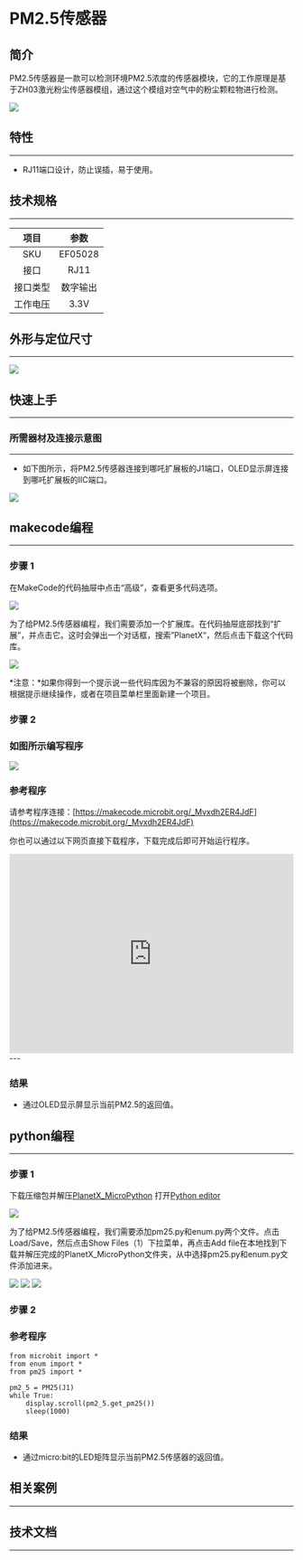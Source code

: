 # PM2.5传感器

## 简介
PM2.5传感器是一款可以检测环境PM2.5浓度的传感器模块，它的工作原理是基于ZH03激光粉尘传感器模组，通过这个模组对空气中的粉尘颗粒物进行检测。

![](./images/05028_01.png)

## 特性
---
- RJ11端口设计，防止误插，易于使用。
## 技术规格
---

项目 | 参数 
:-: | :-: 
SKU|EF05028
接口|RJ11
接口类型|数字输出
工作电压|3.3V






## 外形与定位尺寸
---


![](./images/05028_02.png)


## 快速上手
---

### 所需器材及连接示意图
---

- 如下图所示，将PM2.5传感器连接到哪吒扩展板的J1端口，OLED显示屏连接到哪吒扩展板的IIC端口。


![](./images/05028_03.png)

## makecode编程
---

### 步骤 1
在MakeCode的代码抽屉中点击“高级”，查看更多代码选项。

![](./images/05001_04.png)

为了给PM2.5传感器编程，我们需要添加一个扩展库。在代码抽屉底部找到“扩展”，并点击它。这时会弹出一个对话框，搜索”PlanetX“，然后点击下载这个代码库。

![](./images/05001_05.png)

*注意：*如果你得到一个提示说一些代码库因为不兼容的原因将被删除，你可以根据提示继续操作，或者在项目菜单栏里面新建一个项目。
### 步骤 2
### 如图所示编写程序

![](./images/05028_06.png)


### 参考程序
请参考程序连接：[https://makecode.microbit.org/_Mvxdh2ER4JdF](https://makecode.microbit.org/_Mvxdh2ER4JdF)

你也可以通过以下网页直接下载程序，下载完成后即可开始运行程序。

<div style="position:relative;height:0;padding-bottom:70%;overflow:hidden;"><iframe style="position:absolute;top:0;left:0;width:100%;height:100%;" src="https://makecode.microbit.org/#pub:_Mvxdh2ER4JdF" frameborder="0" sandbox="allow-popups allow-forms allow-scripts allow-same-origin"></iframe></div>  
---

### 结果
- 通过OLED显示屏显示当前PM2.5的返回值。

## python编程
---


### 步骤 1
下载压缩包并解压[PlanetX_MicroPython](https://github.com/lionyhw/PlanetX_MicroPython/archive/master.zip)
打开[Python editor](https://python.microbit.org/v/2.0)

![](./images/05001_07.png)

为了给PM2.5传感器编程，我们需要添加pm25.py和enum.py两个文件。点击Load/Save，然后点击Show Files（1）下拉菜单，再点击Add file在本地找到下载并解压完成的PlanetX_MicroPython文件夹，从中选择pm25.py和enum.py文件添加进来。

![](./images/05001_08.png)
![](./images/05001_09.png)
![](./images/05028_10.png)

### 步骤 2
### 参考程序
```
from microbit import *
from enum import *
from pm25 import *

pm2_5 = PM25(J1)
while True:
    display.scroll(pm2_5.get_pm25())
    sleep(1000)

```


### 结果
- 通过micro:bit的LED矩阵显示当前PM2.5传感器的返回值。
## 相关案例
---

## 技术文档
---
